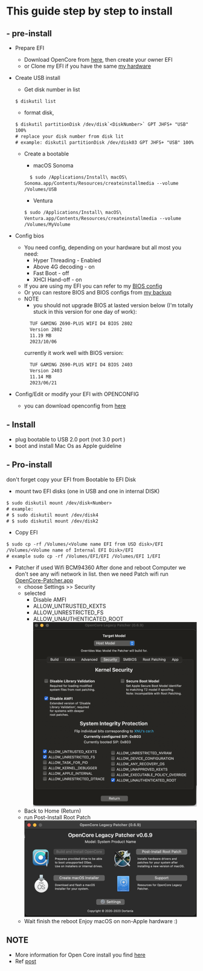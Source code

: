 # This guide step by step to install

## - pre-install
- Prepare EFI
  - Download OpenCore from [here](https://github.com/acidanthera/OpenCorePkg/releases), then create your owner EFI 
  - or Clone my EFI if you have the same [my hardware](README.md#hardware-spec)
- Create USB install
  - Get disk number in list
  ```shell
  $ diskutil list
    ```
  - format disk,
  ```shell
  $ diskutil partitionDisk /dev/disk`<DiskNumber>` GPT JHFS+ "USB" 100%
  # replace your disk number from disk lit
  # example: diskutil partitionDisk /dev/disk03 GPT JHFS+ "USB" 100%
    ```
  - Create a bootable
    - macOS Sonoma
    ```shell
      $ sudo /Applications/Install\ macOS\ Sonoma.app/Contents/Resources/createinstallmedia --volume /Volumes/USB
     ```
    
    - Ventura
    ```shell
    $ sudo /Applications/Install\ macOS\ Ventura.app/Contents/Resources/createinstallmedia --volume /Volumes/MyVolume
    ```
    
- Config bios
  - You need config, depending on your hardware but all most you need:
    * Hyper Threading - Enabled 
    * Above 4G decoding - on 
    * Fast Boot - off 
    * XHCI Hand-off - on
  - If you are using my EFI you can refer to my [BIOS config](README.md#bios-config)
  - Or you can restore BIOS and BIOS configs from [my backup](/BIOS)
  - NOTE
    - you should not upgrade BIOS at lasted version below (I'm totally stuck in this version for one day of work):
    ```
      TUF GAMING Z690-PLUS WIFI D4 BIOS 2802
      Version 2802
      11.19 MB
      2023/10/06
    ```
     currently it work well with BIOS version: 
    ```
      TUF GAMING Z690-PLUS WIFI D4 BIOS 2403
      Version 2403
      11.14 MB
      2023/06/21
    ```

- Config/Edit or modify your EFI with OPENCONFIG
   - you can download openconfig from [here](https://mackie100projects.altervista.org/opencore-configurator/)

## - Install
- plug bootable to USB 2.0 port (not 3.0 port <Blue port>)
- boot and install Mac Os as Apple guideline

## - Pro-install
don't forget copy your EFI from Bootable to EFI Disk

- mount two EFI disks (one in USB and one in internal DISK)
```shell
$ sudo diskutil mount /dev/disk<Number>
# example: 
# $ sudo diskutil mount /dev/disk4
# $ sudo diskutil mount /dev/disk2
```
- Copy EFI
```shell
$ sudo cp -rf /Volumes/<Volume name EFI from USD disk>/EFI /Volumes/<Volume name of Internal EFI Disk>/EFI
# example sudo cp -rf /Volumes/EFI/EFI /Volumes/EFI 1/EFI
```
- Patcher if used Wifi BCM94360
After done and reboot Computer we don't see any wifi network in list. then we need Patch wifi
run [OpenCore-Patcher.app](tools%2FOpenCore-Patcher.app) 
  - choose Settings >> Security 
  - selected 
    - Disable AMFI
    - ALLOW_UNTRUSTED_KEXTS
    - ALLOW_UNRESTRICTED_FS
    - ALLOW_UNAUTHENTICATED_ROOT
    ![patcher.png](img%2Fpatcher_setting.png)
  - Back to Home (Return)
  - run Post-Install Root Patch
    ![patcher.png](img%2Fpatcher.png)
  - Wait finish the reboot 
Enjoy macOS on non-Apple hardware :)

## NOTE
- More information for Open Core install you find [here](https://dortania.github.io/OpenCore-Install-Guide/config.plist/)
- Ref [post](https://www.reddit.com/r/hackintosh/comments/sp1zgv/opencore_alder_lake_12thgen_intel_hackintosh) 